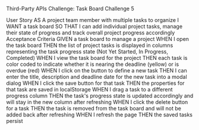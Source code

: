 Third-Party APIs Challenge: Task Board Challenge 5

User Story
    AS A project team member with multiple tasks to organize
    I WANT a task board 
    SO THAT I can add individual project tasks, manage their state of progress and track overall project progress accordingly
Acceptance Criteria
    GIVEN a task board to manage a project
    WHEN I open the task board
    THEN the list of project tasks is displayed in columns representing the task progress state (Not Yet Started, In Progress, Completed)
    WHEN I view the task board for the project
    THEN each task is color coded to indicate whether it is nearing the deadline (yellow) or is overdue (red)
    WHEN I click on the button to define a new task
    THEN I can enter the title, description and deadline date for the new task into a modal dialog
    WHEN I click the save button for that task
    THEN the properties for that task are saved in localStorage
    WHEN I drag a task to a different progress column
    THEN the task's progress state is updated accordingly and will stay in the new column after refreshing
    WHEN I click the delete button for a task
    THEN the task is removed from the task board and will not be added back after refreshing
    WHEN I refresh the page
    THEN the saved tasks persist
